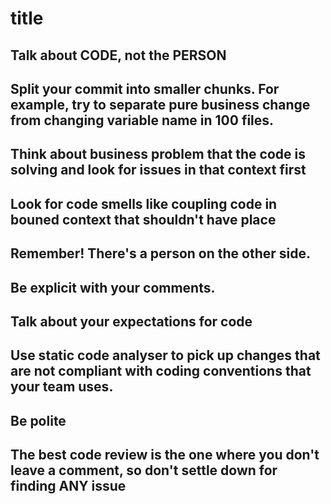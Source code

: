 
title
==========
<!-- more -->

## Talk about CODE, not the PERSON 
## Split your commit into smaller chunks. For example, try to separate pure business change from changing variable name in 100 files.
## Think about business problem that the code is solving and look for issues in that context first
## Look for code smells like coupling code in bouned context that shouldn't have place
## Remember! There's a person on the other side. 
## Be explicit with your comments.
## Talk about your expectations for code
## Use static code analyser to pick up changes that are not compliant with coding conventions that your team uses.
## Be polite
## The best code review is the one where you don't leave a comment, so don't settle down for finding ANY issue
